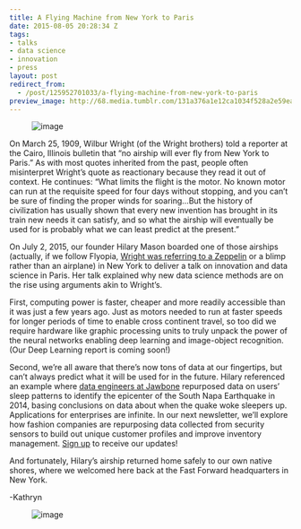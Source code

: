 ```yaml
---
title: A Flying Machine from New York to Paris
date: 2015-08-05 20:28:34 Z
tags:
- talks
- data science
- innovation
- press
layout: post
redirect_from:
  - /post/125952701033/a-flying-machine-from-new-york-to-paris
preview_image: http://68.media.tumblr.com/131a376a1e12ca1034f528a2e59eaba8/tumblr_inline_nsml4hM1dM1ta78fg_540.jpg
---
```


<figure data-orig-width="843" data-orig-height="421" class="tmblr-full"><img src="http://68.media.tumblr.com/131a376a1e12ca1034f528a2e59eaba8/tumblr_inline_nsml4hM1dM1ta78fg_540.jpg" alt="image" data-orig-width="843" data-orig-height="421"/></figure><p>On March 25, 1909, Wilbur Wright (of the Wright brothers) told a reporter at the Cairo, Illinois bulletin that “no airship will ever fly from New York to Paris.” As with most quotes inherited from the past, people often misinterpret Wright’s quote as reactionary because they read it out of context. He continues: “What limits the flight is the motor. No known motor can run at the requisite speed for four days without stopping, and you can’t be sure of finding the proper winds for soaring&hellip;But the history of civilization has usually shown that every new invention has brought in its train new needs it can satisfy, and so what the airship will eventually be used for is probably what we can least predict at the present.” </p><p>On July 2, 2015, our founder Hilary Mason boarded one of those airships (actually, if we follow Flyopia, <a href="http://flyopia.com/wilbur-wright-misquoted/">Wright was referring to a Zeppelin</a> or a blimp rather than an airplane) in New York to deliver a talk on innovation and data science in Paris. Her talk explained why new data science methods are on the rise using arguments akin to Wright’s. </p><p>First, computing power is faster, cheaper and more readily accessible than it was just a few years ago. Just as motors needed to run at faster speeds for longer periods of time to enable cross continent travel, so too did we require hardware like graphic processing units to truly unpack the power of the neural networks enabling deep learning and image-object recognition. (Our Deep Learning report is coming soon!)</p><p>Second, we’re all aware that there’s now tons of data at our fingertips, but can’t always predict what it will be used for in the future. Hilary referenced an example where <a href="https://jawbone.com/blog/napa-earthquake-effect-on-sleep/">data engineers at Jawbone</a> repurposed data on users’ sleep patterns to identify the epicenter of the South Napa Earthquake in 2014, basing conclusions on data about when the quake woke sleepers up. Applications for enterprises are infinite. In our next newsletter, we’ll explore how fashion companies are repurposing data collected from security sensors to build out unique customer profiles and improve inventory management. <a href="http://eepurl.com/Zsi15">Sign up</a> to receive our updates!</p><p>And fortunately, Hilary’s airship returned home safely to our own native shores, where we welcomed here back at the Fast Forward headquarters in New York.</p><p>-Kathryn <br/></p><figure data-orig-width="800" data-orig-height="534" class="tmblr-full"><img src="http://68.media.tumblr.com/91dd0133a61acf4a32cad1c96ba4d524/tumblr_inline_nsmm667rFQ1ta78fg_540.jpg" alt="image" data-orig-width="800" data-orig-height="534"/></figure>
